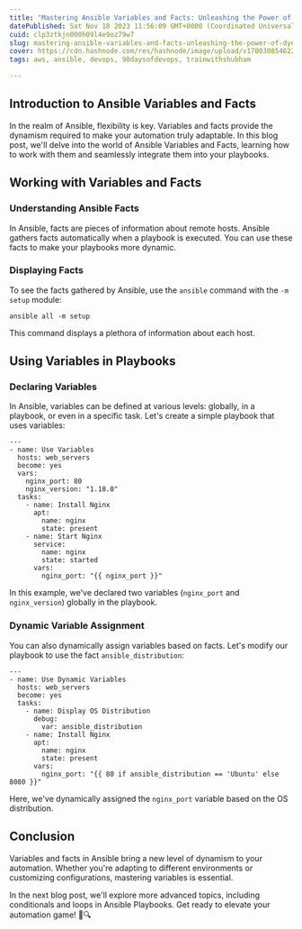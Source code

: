 ```yaml
---
title: "Mastering Ansible Variables and Facts: Unleashing the Power of Dynamic Automation 🌐🚀"
datePublished: Sat Nov 18 2023 11:56:09 GMT+0000 (Coordinated Universal Time)
cuid: clp3ztkjn000h09l4e9oz79w7
slug: mastering-ansible-variables-and-facts-unleashing-the-power-of-dynamic-automation
cover: https://cdn.hashnode.com/res/hashnode/image/upload/v1700308546225/9d14c2ca-9a14-43e1-bcc0-c157205a01b3.gif
tags: aws, ansible, devops, 90daysofdevops, trainwithshubham

---
```


## Introduction to Ansible Variables and Facts

In the realm of Ansible, flexibility is key. Variables and facts provide the dynamism required to make your automation truly adaptable. In this blog post, we'll delve into the world of Ansible Variables and Facts, learning how to work with them and seamlessly integrate them into your playbooks.

## Working with Variables and Facts

### Understanding Ansible Facts

In Ansible, facts are pieces of information about remote hosts. Ansible gathers facts automatically when a playbook is executed. You can use these facts to make your playbooks more dynamic.

### Displaying Facts

To see the facts gathered by Ansible, use the `ansible` command with the `-m setup` module:

```plaintext
ansible all -m setup
```

This command displays a plethora of information about each host.

## Using Variables in Playbooks

### Declaring Variables

In Ansible, variables can be defined at various levels: globally, in a playbook, or even in a specific task. Let's create a simple playbook that uses variables:

```plaintext
---
- name: Use Variables
  hosts: web_servers
  become: yes
  vars:
    nginx_port: 80
    nginx_version: "1.18.0"
  tasks:
    - name: Install Nginx
      apt:
        name: nginx
        state: present
    - name: Start Nginx
      service:
        name: nginx
        state: started
      vars:
        nginx_port: "{{ nginx_port }}"
```

In this example, we've declared two variables (`nginx_port` and `nginx_version`) globally in the playbook.

### Dynamic Variable Assignment

You can also dynamically assign variables based on facts. Let's modify our playbook to use the fact `ansible_distribution`:

```plaintext
---
- name: Use Dynamic Variables
  hosts: web_servers
  become: yes
  tasks:
    - name: Display OS Distribution
      debug:
        var: ansible_distribution
    - name: Install Nginx
      apt:
        name: nginx
        state: present
      vars:
        nginx_port: "{{ 80 if ansible_distribution == 'Ubuntu' else 8080 }}"
```

Here, we've dynamically assigned the `nginx_port` variable based on the OS distribution.

## Conclusion

Variables and facts in Ansible bring a new level of dynamism to your automation. Whether you're adapting to different environments or customizing configurations, mastering variables is essential.

In the next blog post, we'll explore more advanced topics, including conditionals and loops in Ansible Playbooks. Get ready to elevate your automation game! 🚀🔍